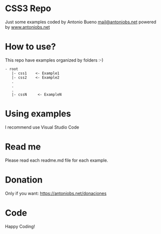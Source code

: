 # CSS3 Repo

Just some examples coded by Antonio Bueno <mail@antoniobs.net> powered by www.antoniobs.net

# How to use?

This repo have examples organized by folders :-)

```
- root
   |- css1    <- Example1
   |- css2    <- Example2
   .
   .
   .
   |- cssN     <- ExampleN
```

# Using examples

I recommend use Visual Studio Code

# Read me

Please read each readme.md file for each example.

# Donation

Only if you want: https://antoniobs.net/donaciones

# Code

Happy Coding!